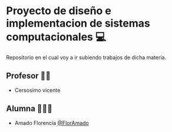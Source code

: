 # Proyecto de diseño e implementacion de sistemas computacionales 💻

Repositorio en el cual voy a ir subiendo trabajos de dicha materia.

## Profesor 👨‍🏫

- Cersosimo vicente

## Alumna 👩🏻‍💼

- Amado Florencia [@FlorAmado](https://github.com/FlorAmado)
